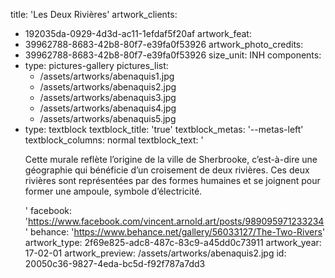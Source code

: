 title: 'Les Deux Rivières'
artwork_clients:
  - 192035da-0929-4d3d-ac11-1efdaf5f20af
artwork_feat:
  - 39962788-8683-42b8-80f7-e39fa0f53926
artwork_photo_credits:
  - 39962788-8683-42b8-80f7-e39fa0f53926
size_unit: INH
components:
  -
    type: pictures-gallery
    pictures_list:
      - /assets/artworks/abenaquis1.jpg
      - /assets/artworks/abenaquis2.jpg
      - /assets/artworks/abenaquis3.jpg
      - /assets/artworks/abenaquis4.jpg
      - /assets/artworks/abenaquis5.jpg
  -
    type: textblock
    textblock_title: 'true'
    textblock_metas: '--metas-left'
    textblock_columns: normal
    textblock_text: '<p>Cette murale reflète l’origine de la ville de Sherbrooke, c’est-à-dire une géographie qui bénéficie d’un croisement de deux rivières. Ces deux rivières sont représentées par des formes humaines et se joignent pour former une ampoule, symbole d’électricité.</p>'
facebook: 'https://www.facebook.com/vincent.arnold.art/posts/989095971233234'
behance: 'https://www.behance.net/gallery/56033127/The-Two-Rivers'
artwork_type: 2f69e825-adc8-487c-83c9-a45dd0c73911
artwork_year: 17-02-01
artwork_preview: /assets/artworks/abenaquis2.jpg
id: 20050c36-9827-4eda-bc5d-f92f787a7dd3
